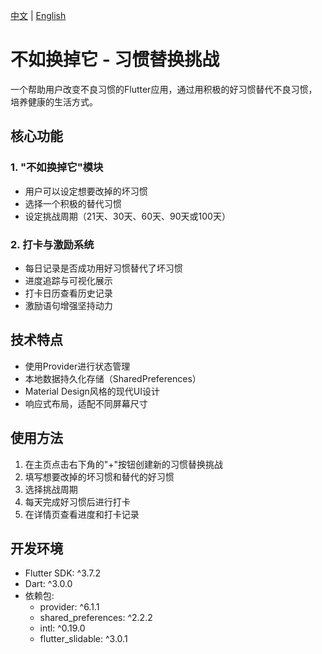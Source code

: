 [中文](README.md) | [English](README_EN.md)

# 不如换掉它 - 习惯替换挑战

一个帮助用户改变不良习惯的Flutter应用，通过用积极的好习惯替代不良习惯，培养健康的生活方式。

## 核心功能

### 1. "不如换掉它"模块
- 用户可以设定想要改掉的坏习惯
- 选择一个积极的替代习惯
- 设定挑战周期（21天、30天、60天、90天或100天）

### 2. 打卡与激励系统
- 每日记录是否成功用好习惯替代了坏习惯
- 进度追踪与可视化展示
- 打卡日历查看历史记录
- 激励语句增强坚持动力

## 技术特点

- 使用Provider进行状态管理
- 本地数据持久化存储（SharedPreferences）
- Material Design风格的现代UI设计
- 响应式布局，适配不同屏幕尺寸

## 使用方法

1. 在主页点击右下角的"+"按钮创建新的习惯替换挑战
2. 填写想要改掉的坏习惯和替代的好习惯
3. 选择挑战周期
4. 每天完成好习惯后进行打卡
5. 在详情页查看进度和打卡记录

## 开发环境

- Flutter SDK: ^3.7.2
- Dart: ^3.0.0
- 依赖包:
  - provider: ^6.1.1
  - shared_preferences: ^2.2.2
  - intl: ^0.19.0
  - flutter_slidable: ^3.0.1
